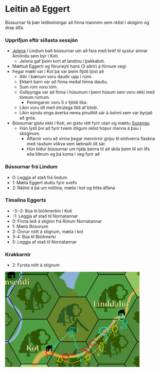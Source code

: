 # Leitin að Eggert
Bússurnar fá þær leiðbeiningar að finna manninn sem réðst í skóginn og drap 
álfa.

### Upprifjun eftir síðasta sessjón
- [Jelena](/npcs/jelena.md) í Lindum bað bússurnar um að fara með bréf til 
  systur sinnar Amöndu sem býr í Koti.
  - Jelena gaf þeim kort af landinu í þakkabót.
- Mættuð Eggerti og föruneyti hans (3 aðrir) á förnum vegi.
- Þegar mætt var í Kot þá var þeim fljótt ljóst að
  - Allir í bænum voru dauðir upp í rúmi.
  - Ekkert barn var að finna meðal hinna dauðu.
  - Sum rúm voru tóm.
  - Gullpyngja var að finna í húsunum í þeim húsum sem voru ekki með tómum 
    rúmum.
    - Peningarnir voru 5 x fjöldi líka.
  - Líkin voru öll með ótrúlega lítið af blóði.
  - Líkin sýndu enga áverka nema pínulítið sár á öxinni sem var byrjað að gróa.
- Bússurnar gistu ekki í Koti, en gistu rétt fyrir utan og mættu [Suzengu](
  /npcs/suzenga.md)
  - Hún lýsti því að fyrir tveim dögum réðst hópur manna á þau í skóginum.
    - Álfarnir voru að vinna þegar mennirnir gripu til einhverra flaskna með
      rauðum vökva sem læknaði öll sár. 
    - Hún biður bússurnar um hjálp þeirra til að skila þeim til sín lífs eða 
      liðnum og þá koma í veg fyrir að 
  
### Bússurnar frá Lindum
- 0: Leggja af stað frá lindum
- 1: Mæta Eggert stuttu fyrir svefn
- 2: Ráðist á þá um nóttina, mæta í kot og hitta álfana

### Tímalína Eggerts
- -3:-2: Búa til blóðmerkin í Koti
- -1: Leggja af stað til Nornatannar
- 0: Finna leið á stiginn frá Rótum Nornatannar
- 1: Mæta Bósunum
- 2: Önnur nótt á stígnum, mæta í kot
- 3-4: Búa til Blóðmerki
- 5: Leggja af stað til Nornatannar

### Krakkarnir
- 2: Fyrsta nótt á stígnum

![Ferðir](03_ferdir.png)
